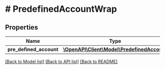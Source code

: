 # # PredefinedAccountWrap

## Properties

Name | Type | Description | Notes
------------ | ------------- | ------------- | -------------
**pre_defined_account** | [**\OpenAPI\Client\Model\PredefinedAccount**](PredefinedAccount.md) |  |

[[Back to Model list]](../../README.md#models) [[Back to API list]](../../README.md#endpoints) [[Back to README]](../../README.md)

